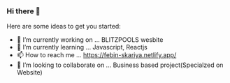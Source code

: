 ### Hi there 👋

Here are some ideas to get you started:

- 🔭 I’m currently working on ... BLITZPOOLS wesbite
- 🌱 I’m currently learning ... Javascript, Reactjs
- 📫 How to reach me ... https://febin-skariya.netlify.app/
- 👯 I’m looking to collaborate on ... Business based project(Specialzed on Website)
<!--
- 🤔 I’m looking for help with ...
- 💬 Ask me about ...

- 😄 Pronouns: ...
- ⚡ Fun fact: ...
-->
